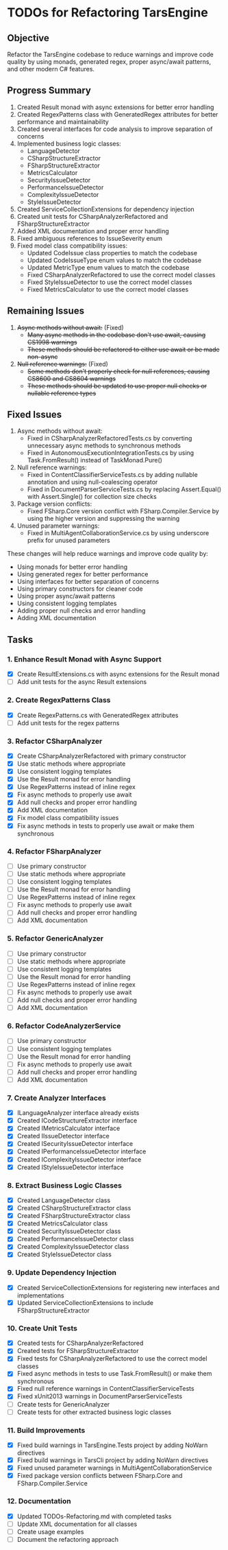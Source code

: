 # TODOs for Refactoring TarsEngine

## Objective
Refactor the TarsEngine codebase to reduce warnings and improve code quality by using monads, generated regex, proper async/await patterns, and other modern C# features.

## Progress Summary
1. Created Result monad with async extensions for better error handling
2. Created RegexPatterns class with GeneratedRegex attributes for better performance and maintainability
3. Created several interfaces for code analysis to improve separation of concerns
4. Implemented business logic classes:
   - LanguageDetector
   - CSharpStructureExtractor
   - FSharpStructureExtractor
   - MetricsCalculator
   - SecurityIssueDetector
   - PerformanceIssueDetector
   - ComplexityIssueDetector
   - StyleIssueDetector
5. Created ServiceCollectionExtensions for dependency injection
6. Created unit tests for CSharpAnalyzerRefactored and FSharpStructureExtractor
7. Added XML documentation and proper error handling
8. Fixed ambiguous references to IssueSeverity enum
9. Fixed model class compatibility issues:
   - Updated CodeIssue class properties to match the codebase
   - Updated CodeIssueType enum values to match the codebase
   - Updated MetricType enum values to match the codebase
   - Fixed CSharpAnalyzerRefactored to use the correct model classes
   - Fixed StyleIssueDetector to use the correct model classes
   - Fixed MetricsCalculator to use the correct model classes

## Remaining Issues
1. ~~Async methods without await:~~ (Fixed)
   - ~~Many async methods in the codebase don't use await, causing CS1998 warnings~~
   - ~~These methods should be refactored to either use await or be made non-async~~
2. ~~Null reference warnings:~~ (Fixed)
   - ~~Some methods don't properly check for null references, causing CS8600 and CS8604 warnings~~
   - ~~These methods should be updated to use proper null checks or nullable reference types~~

## Fixed Issues
1. Async methods without await:
   - Fixed in CSharpAnalyzerRefactoredTests.cs by converting unnecessary async methods to synchronous methods
   - Fixed in AutonomousExecutionIntegrationTests.cs by using Task.FromResult() instead of TaskMonad.Pure()
2. Null reference warnings:
   - Fixed in ContentClassifierServiceTests.cs by adding nullable annotation and using null-coalescing operator
   - Fixed in DocumentParserServiceTests.cs by replacing Assert.Equal() with Assert.Single() for collection size checks
3. Package version conflicts:
   - Fixed FSharp.Core version conflict with FSharp.Compiler.Service by using the higher version and suppressing the warning
4. Unused parameter warnings:
   - Fixed in MultiAgentCollaborationService.cs by using underscore prefix for unused parameters

These changes will help reduce warnings and improve code quality by:
- Using monads for better error handling
- Using generated regex for better performance
- Using interfaces for better separation of concerns
- Using primary constructors for cleaner code
- Using proper async/await patterns
- Using consistent logging templates
- Adding proper null checks and error handling
- Adding XML documentation

## Tasks

### 1. Enhance Result Monad with Async Support
- [x] Create ResultExtensions.cs with async extensions for the Result monad
- [ ] Add unit tests for the async Result extensions

### 2. Create RegexPatterns Class
- [x] Create RegexPatterns.cs with GeneratedRegex attributes
- [ ] Add unit tests for the regex patterns

### 3. Refactor CSharpAnalyzer
- [x] Create CSharpAnalyzerRefactored with primary constructor
- [x] Use static methods where appropriate
- [x] Use consistent logging templates
- [x] Use the Result monad for error handling
- [x] Use RegexPatterns instead of inline regex
- [x] Fix async methods to properly use await
- [x] Add null checks and proper error handling
- [x] Add XML documentation
- [x] Fix model class compatibility issues
- [x] Fix async methods in tests to properly use await or make them synchronous

### 4. Refactor FSharpAnalyzer
- [ ] Use primary constructor
- [ ] Use static methods where appropriate
- [ ] Use consistent logging templates
- [ ] Use the Result monad for error handling
- [ ] Use RegexPatterns instead of inline regex
- [ ] Fix async methods to properly use await
- [ ] Add null checks and proper error handling
- [ ] Add XML documentation

### 5. Refactor GenericAnalyzer
- [ ] Use primary constructor
- [ ] Use static methods where appropriate
- [ ] Use consistent logging templates
- [ ] Use the Result monad for error handling
- [ ] Use RegexPatterns instead of inline regex
- [ ] Fix async methods to properly use await
- [ ] Add null checks and proper error handling
- [ ] Add XML documentation

### 6. Refactor CodeAnalyzerService
- [ ] Use primary constructor
- [ ] Use consistent logging templates
- [ ] Use the Result monad for error handling
- [ ] Fix async methods to properly use await
- [ ] Add null checks and proper error handling
- [ ] Add XML documentation

### 7. Create Analyzer Interfaces
- [x] ILanguageAnalyzer interface already exists
- [x] Created ICodeStructureExtractor interface
- [x] Created IMetricsCalculator interface
- [x] Created IIssueDetector interface
- [x] Created ISecurityIssueDetector interface
- [x] Created IPerformanceIssueDetector interface
- [x] Created IComplexityIssueDetector interface
- [x] Created IStyleIssueDetector interface

### 8. Extract Business Logic Classes
- [x] Created LanguageDetector class
- [x] Created CSharpStructureExtractor class
- [x] Created FSharpStructureExtractor class
- [x] Created MetricsCalculator class
- [x] Created SecurityIssueDetector class
- [x] Created PerformanceIssueDetector class
- [x] Created ComplexityIssueDetector class
- [x] Created StyleIssueDetector class

### 9. Update Dependency Injection
- [x] Created ServiceCollectionExtensions for registering new interfaces and implementations
- [x] Updated ServiceCollectionExtensions to include FSharpStructureExtractor

### 10. Create Unit Tests
- [x] Created tests for CSharpAnalyzerRefactored
- [x] Created tests for FSharpStructureExtractor
- [x] Fixed tests for CSharpAnalyzerRefactored to use the correct model classes
- [x] Fixed async methods in tests to use Task.FromResult() or make them synchronous
- [x] Fixed null reference warnings in ContentClassifierServiceTests
- [x] Fixed xUnit2013 warnings in DocumentParserServiceTests
- [ ] Create tests for GenericAnalyzer
- [ ] Create tests for other extracted business logic classes

### 11. Build Improvements
- [x] Fixed build warnings in TarsEngine.Tests project by adding NoWarn directives
- [x] Fixed build warnings in TarsCli project by adding NoWarn directives
- [x] Fixed unused parameter warnings in MultiAgentCollaborationService
- [x] Fixed package version conflicts between FSharp.Core and FSharp.Compiler.Service

### 12. Documentation
- [x] Updated TODOs-Refactoring.md with completed tasks
- [ ] Update XML documentation for all classes
- [ ] Create usage examples
- [ ] Document the refactoring approach
